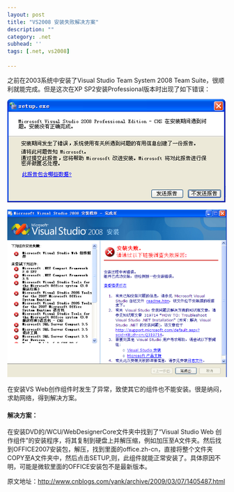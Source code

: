 ```yaml
---
layout: post
title: "VS2008 安装失败解决方案"
description: ""
category: .net
subhead: ''
tags: [.net, vs2008]

---
```


之前在2003系统中安装了Visual Studio Team System 2008 Team Suite，很顺利就能完成。但是这次在XP SP2安装Professional版本时出现了如下错误：

![image](/images/c-sharp/1_zps5bc5f631.png)

![image](/images/c-sharp/2_zps73405d6c.png)
 
在安装VS Web创作组件时发生了异常，致使其它的组件也不能安装。很是纳闷，求助网络，得到解决方案。

#### 解决方案： 
在安装DVD的/WCU/WebDesignerCore文件夹中找到了“Visual Studio Web 创作组件”的安装程序，将其复制到硬盘上并解压缩，例如加压至A文件夹。然后找到OFFICE2007安装包，解压，找到里面的office.zh-cn，直接将整个文件夹COPY至A文件夹中，然后点击SETUP,则，此组件就能正常安装了。具体原因不明，可能是微软里面的OFFICE安装包不是最新版本。

原文地址：http://www.cnblogs.com/yank/archive/2009/03/07/1405487.html

